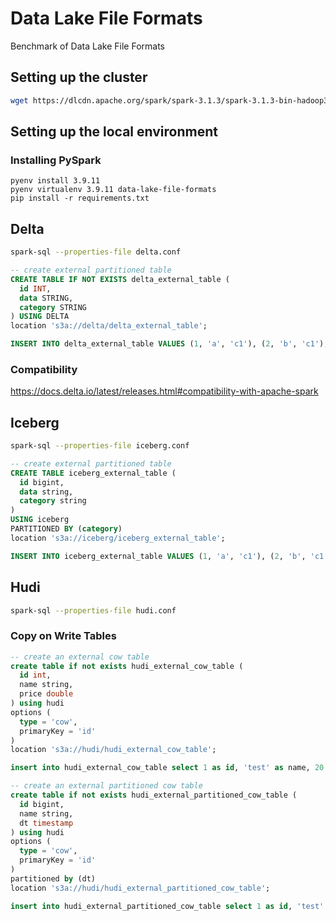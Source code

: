 
# Data Lake File Formats

Benchmark of Data Lake File Formats

## Setting up the cluster

```bash
wget https://dlcdn.apache.org/spark/spark-3.1.3/spark-3.1.3-bin-hadoop3.2.tgz
```


## Setting up the local environment

### Installing PySpark

```
pyenv install 3.9.11
pyenv virtualenv 3.9.11 data-lake-file-formats
pip install -r requirements.txt
```

## Delta

```bash
spark-sql --properties-file delta.conf
```

```sql
-- create external partitioned table
CREATE TABLE IF NOT EXISTS delta_external_table (
  id INT,
  data STRING,
  category STRING
) USING DELTA
location 's3a://delta/delta_external_table';

INSERT INTO delta_external_table VALUES (1, 'a', 'c1'), (2, 'b', 'c1'), (3, 'c', 'c2');
```

### Compatibility

https://docs.delta.io/latest/releases.html#compatibility-with-apache-spark


## Iceberg

```bash
spark-sql --properties-file iceberg.conf
```

```sql
-- create external partitioned table
CREATE TABLE iceberg_external_table (
  id bigint,
  data string,
  category string
)
USING iceberg
PARTITIONED BY (category)
location 's3a://iceberg/iceberg_external_table';

INSERT INTO iceberg_external_table VALUES (1, 'a', 'c1'), (2, 'b', 'c1'), (3, 'c', 'c2');
```


## Hudi

```bash
spark-sql --properties-file hudi.conf
```

### Copy on Write Tables


```sql
-- create an external cow table
create table if not exists hudi_external_cow_table (
  id int, 
  name string, 
  price double
) using hudi
options (
  type = 'cow',
  primaryKey = 'id'
)
location 's3a://hudi/hudi_external_cow_table';

insert into hudi_external_cow_table select 1 as id, 'test' as name, 20.0 as price;

-- create an external partitioned cow table
create table if not exists hudi_external_partitioned_cow_table (
  id bigint,
  name string,
  dt timestamp
) using hudi
options (
  type = 'cow',
  primaryKey = 'id'
) 
partitioned by (dt)
location 's3a://hudi/hudi_external_partitioned_cow_table';

insert into hudi_external_partitioned_cow_table select 1 as id, 'test' as name, 1000 as ts;
```


